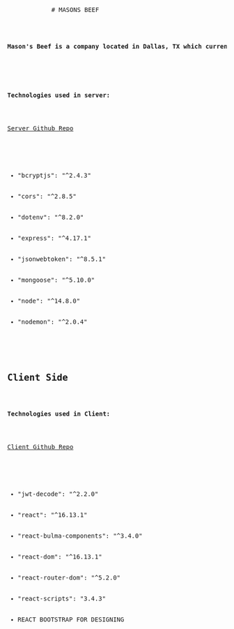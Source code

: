 <pre>
    <div class="container">
        <div class="block two first">
            # MASONS BEEF
            <div class="wrap">
            <h4>Mason's Beef is a company located in Dallas, TX which currently has around 300 clients. They sell artisan beef jerky, and as of yet have no online presence in the form of a website. This project will be to build them a fully functional full stack application with RESTful routing. The end goal is to give the client(owners of the company) the ability to take orders via their website, add products, remove products, and display quantities available. On MongoDB I will store product name, description, qunaitity in stock, and a link to the product image. Users will also be stored on the database and authenticated via json web tokens to check for admin or regular user. Admins will be able to edit delete and add new products. Once MVP is reached, I plan on adding another feature where users can add items to a cart which will save for x amount of time.</h4></div>
            <div class="wrap">
                <p><strong>Technologies used in server:</strong></p>
                <p><a href="https://github.com/dmitriyz718/masonsbeef-server">Server Github Repo</a></p>
                <ul>
                    <li>"bcryptjs": "^2.4.3"</li>
    <li>"cors": "^2.8.5"</li>
    <li>"dotenv": "^8.2.0"</li>
    <li>"express": "^4.17.1"</li>
    <li>"jsonwebtoken": "^8.5.1"</li>
    <li>"mongoose": "^5.10.0"</li>
    <li>"node": "^14.8.0"</li>
    <li>"nodemon": "^2.0.4"</li>
    </ul>
    <h2>Client Side</h2>
   <p><strong>Technologies used in Client:</strong></p>
   <p><a href="https://github.com/dmitriyz718/masonsbeef-client">Client Github Repo</a></p>
   <ul>
        <li>"jwt-decode": "^2.2.0"</li>
    <li>"react": "^16.13.1"</li>
    <li>"react-bulma-components": "^3.4.0"</li>
    <li>"react-dom": "^16.13.1"</li>
    <li>"react-router-dom": "^5.2.0"</li>
    <li>"react-scripts": "3.4.3"</li>
    <li>REACT BOOTSTRAP FOR DESIGNING</li>
    </ul>
            </div>
        </div>
    </div>
</pre>
